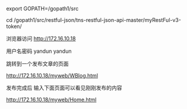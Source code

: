 export  GOPATH=/gopath1/src



cd /gopath1/src/restful-json/tns-restful-json-api-master/myRestFul-v3-token/



浏览器访问 http://172.16.10.18

用户名密码 yandun  yandun



跳转到一个发布文章的页面

http://172.16.10.18/myweb/WBlog.html



发布完成后 输入下面页面可以看见刚刚发布的内容

http://172.16.10.18/myweb/Home.html

